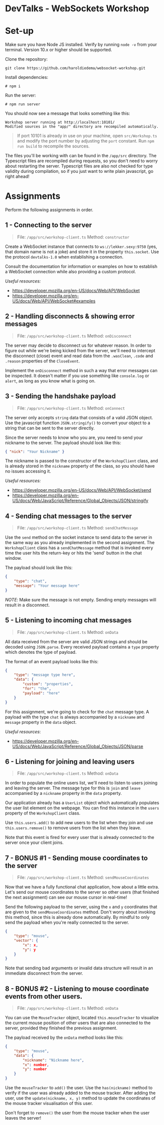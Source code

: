 DevTalks - WebSockets Workshop
==============================

# Set-up

Make sure you have Node JS installed. Verify by running `node -v` from your
terminal. Version 10.x or higher should be supported.

Clone the repository:

`git clone https://github.com/haroldiedema/websocket-workshop.git`

Install dependencies:

`# npm i`

Run the server:

`# npm run server`

You should now see a message that looks something like this:

```
Workshop server running at http://localhost:10101/
Modified sources in the "app/" directory are recompiled automatically.
```

> If port 10101 is already in use on your machine, open `src/Workshop.ts` and
modify the port number by adjusting the `port` constant. Run `npm run build` to
recompile the sources.


The files you'll be working with can be found in the `/app/src` directory. The
Typescript files are recompiled during requests, so you don't need to worry
about restarting the server. Typescript files are also not checked for type
validity during compilation, so if you just want to write plain javascript, go
right ahead!

# Assignments

Perform the following assignments in order.

## 1 - Connecting to the server

> File: `/app/src/workshop-client.ts`
> Method: `constructor`

Create a WebSocket instance that connects to `ws://lekker.sexy:9750` (yes, that
domain name is not a joke) and store it in the property `this.socket`. Use the
protocol `devtalks-1.0` when establishing a connection.

Consult the documentation for information or examples on how to establish a
WebSocket connection while also providing a custom protocol.

*Useful resources:*
 - https://developer.mozilla.org/en-US/docs/Web/API/WebSocket
 - https://developer.mozilla.org/en-US/docs/Web/API/WebSocket#examples

## 2 - Handling disconnects & showing error messages

> File: `/app/src/workshop-client.ts`
> Method: `onDisconnect`

The server may decide to disconnect us for whatever reason. In order to figure
out while we're being kicked from the server, we'll need to intercept the
disconnect (close) event and read data from the `.wasClean`, `.code` and
`.reason` properties of the `CloseEvent`.

Implement the `onDisconnect` method in such a way that error messages can be
inspected. It doesn't matter if you use something like `console.log` or `alert`,
as long as you know what is going on.

## 3 - Sending the handshake payload

> File: `/app/src/workshop-client.ts`
> Method: `onConnect`

The server only accepts `string` data that consists of a valid JSON object. Use
the javascript function `JSON.stringify()` to convert your object to a string
that can be sent to the server directly.

Since the server needs to know who you are, you need to send your nickname to
the server. The payload should look like this:

```json
{ "nick": "Your Nickname" }
```

The nickname is passed to the constructor of the `WorkshopClient` class, and is
already stored in the `nickname` property of the class, so you should have no
issues accessing it.

*Useful resources:*
 - https://developer.mozilla.org/en-US/docs/Web/API/WebSocket/send
 - https://developer.mozilla.org/en-US/docs/Web/JavaScript/Reference/Global_Objects/JSON/stringify

## 4 - Sending chat messages to the server

> File: `/app/src/workshop-client.ts`
> Method: `sendChatMessage`

Use the `send` method on the socket instance to send data to the server in the
same way as you already implemented in the second assignment. The
`WorkshopClient` class has a `sendChatMessage` method that is invoked every time
the user hits the return-key or hits the 'send' button in the chat window.

The payload should look like this:

```json
{
    "type": "chat",
    "message": "Your message here"
}
```
 
*NOTE*: Make sure the message is not empty. Sending empty messages will result in a
 disconnect.

## 5 - Listening to incoming chat messages

> File: `/app/src/workshop-client.ts`
> Method: `onData`

All data received from the server are valid JSON strings and should be decoded
using `JSON.parse`. Every received payload contains a `type` property which
denotes the type of payload.

The format of an event payload looks like this:
```json
{
    "type": "message type here",
    "data": {
        "custom": "properties",
        "for": "the",
        "payload": "here"
    }
}
```

For this assignment, we're going to check for the `chat` message type. A payload
with the type `chat` is always accompanied by a `nickname` and `message`
property in the `data` object.

*Useful resources*:
 - https://developer.mozilla.org/en-US/docs/Web/JavaScript/Reference/Global_Objects/JSON/parse

## 6 - Listening for joining and leaving users

> File: `/app/src/workshop-client.ts`
> Method: `onData`

In order to populate the online users list, we'll need to listen to users
joining and leaving the server. The message type for this is `join` and `leave`
accompanied by a `nickname` property in the `data` property.

Our application already has a `UserList` object which automatically populates
the user list element on the webpage. You can find this instance in the `users`
property of the `WorkshopClient` class.

Use `this.users.add()` to add new users to the list when they join and use
`this.users.remove()` to remove users from the list when they leave.

Note that this event is fired for every user that is already connected to the
server once your client joins.

## 7 - BONUS #1 - Sending mouse coordinates to the server

> File: `/app/src/workshop-client.ts`
> Method: `sendMouseCoordinates`

Now that we have a fully functional chat application, how about a little extra.
Let's send our mouse coordinates to the server so other users (that finished the
next assignment) can see our mouse cursor in real-time!

Send the following payload to the server, using the `x` and `y` coordinates that
are given to the `sendMouseCoordinates` method. Don't worry about invoking this
method, since this is already done automatically. By mindful to only send the
payload when you're really connected to the server.

```json
{
    "type": "mouse",
    "vector": {
        "x": x,
        "y": y
    }
}
```

Note that sending bad arguments or invalid data structure will result in an
immediate disconnect from the server.

## 8 - BONUS #2 - Listening to mouse coordinate events from other users.

> File: `/app/src/workshop-client.ts`
> Method: `onData`

You can use the `MouseTracker` object, located `this.mouseTracker` to visualize
the current mouse position of other users that are also connected to the server,
provided they finished the previous assignment.

The payload received by the `onData` method looks like this:

```json
{
    "type": "mouse",
    "data": {
        "nickname": "Nickname here",
        "x": number,
        "y": number
    }
}
```

Use the `mouseTracker` to `add()` the user. Use the `has(nickname)` method to
verify if the user was already added to the mouse tracker. After adding the
user, use the `update(nickname, x, y)` method to update the coordinates of the
mouse tracker visualisation of this user.

Don't forget to `remove()` the user from the mouse tracker when the user leaves
the server!
